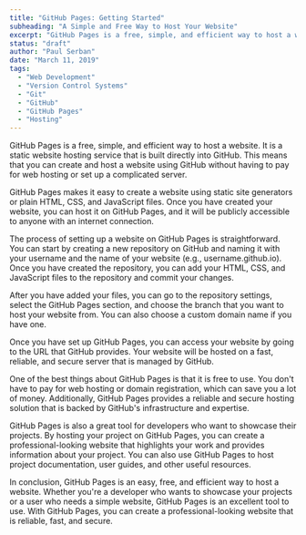 ```yaml
---
title: "GitHub Pages: Getting Started"
subheading: "A Simple and Free Way to Host Your Website"
excerpt: "GitHub Pages is a free, simple, and efficient way to host a website. It is a static website hosting service that is built directly into GitHub. This means that you can create and host a website using GitHub without having to pay for web hosting or set up a complicated server."
status: "draft"
author: "Paul Serban"
date: "March 11, 2019"
tags:
  - "Web Development"
  - "Version Control Systems"
  - "Git"
  - "GitHub"
  - "GitHub Pages"
  - "Hosting"
---
```


GitHub Pages is a free, simple, and efficient way to host a website. It is a static website hosting service that is built directly into GitHub. This means that you can create and host a website using GitHub without having to pay for web hosting or set up a complicated server.

GitHub Pages makes it easy to create a website using static site generators or plain HTML, CSS, and JavaScript files. Once you have created your website, you can host it on GitHub Pages, and it will be publicly accessible to anyone with an internet connection.

The process of setting up a website on GitHub Pages is straightforward. You can start by creating a new repository on GitHub and naming it with your username and the name of your website (e.g., username.github.io). Once you have created the repository, you can add your HTML, CSS, and JavaScript files to the repository and commit your changes.

After you have added your files, you can go to the repository settings, select the GitHub Pages section, and choose the branch that you want to host your website from. You can also choose a custom domain name if you have one.

Once you have set up GitHub Pages, you can access your website by going to the URL that GitHub provides. Your website will be hosted on a fast, reliable, and secure server that is managed by GitHub.

One of the best things about GitHub Pages is that it is free to use. You don't have to pay for web hosting or domain registration, which can save you a lot of money. Additionally, GitHub Pages provides a reliable and secure hosting solution that is backed by GitHub's infrastructure and expertise.

GitHub Pages is also a great tool for developers who want to showcase their projects. By hosting your project on GitHub Pages, you can create a professional-looking website that highlights your work and provides information about your project. You can also use GitHub Pages to host project documentation, user guides, and other useful resources.

In conclusion, GitHub Pages is an easy, free, and efficient way to host a website. Whether you're a developer who wants to showcase your projects or a user who needs a simple website, GitHub Pages is an excellent tool to use. With GitHub Pages, you can create a professional-looking website that is reliable, fast, and secure.